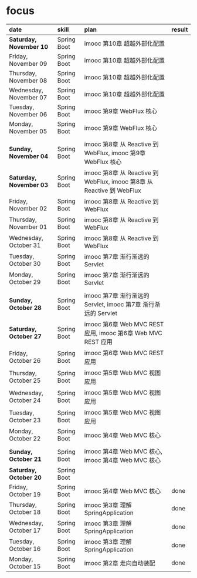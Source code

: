 # focus

| date | skill | plan | result |
| :--- | :--- | :--- | :--- |
| **Saturday, November 10** | Spring Boot | imooc 第10章 超越外部化配置 |
| Friday, November 09 | Spring Boot | imooc 第10章 超越外部化配置 |
| Thursday, November 08 | Spring Boot | imooc 第10章 超越外部化配置 |
| Wednesday, November 07 | Spring Boot | imooc 第10章 超越外部化配置 |
| Tuesday, November 06 | Spring Boot | imooc 第9章 WebFlux 核心 |
| Monday, November 05 | Spring Boot | imooc 第9章 WebFlux 核心 |
|  |  |  |
| **Sunday, November 04** | Spring Boot | imooc 第8章 从 Reactive 到 WebFlux, imooc 第9章 WebFlux 核心 |
| **Saturday, November 03** | Spring Boot | imooc 第8章 从 Reactive 到 WebFlux, imooc 第8章 从 Reactive 到 WebFlux |
| Friday, November 02 | Spring Boot | imooc 第8章 从 Reactive 到 WebFlux |
| Thursday, November 01 | Spring Boot | imooc 第8章 从 Reactive 到 WebFlux |
| Wednesday, October 31 | Spring Boot | imooc 第8章 从 Reactive 到 WebFlux |
| Tuesday, October 30 | Spring Boot | imooc 第7章 渐行渐远的 Servlet |
| Monday, October 29 | Spring Boot | imooc 第7章 渐行渐远的 Servlet |
|  |  |  |
| **Sunday, October 28** | Spring Boot | imooc 第7章 渐行渐远的 Servlet, imooc 第7章 渐行渐远的 Servlet |
| **Saturday, October 27** | Spring Boot | imooc 第6章 Web MVC REST 应用, imooc 第6章 Web MVC REST 应用 |
| Friday, October 26 | Spring Boot | imooc 第6章 Web MVC REST 应用 |
| Thursday, October 25 | Spring Boot | imooc 第5章 Web MVC 视图应用 |
| Wednesday, October 24 | Spring Boot | imooc 第5章 Web MVC 视图应用 |
| Tuesday, October 23 | Spring Boot | imooc 第5章 Web MVC 视图应用 |
| Monday, October 22 | Spring Boot | imooc 第4章 Web MVC 核心 |
|  |  |  |
| **Sunday, October 21** | Spring Boot | imooc 第4章 Web MVC 核心, imooc 第4章 Web MVC 核心 |
| **Saturday, October 20** | Spring Boot | | |
| Friday, October 19 | Spring Boot | imooc 第4章 Web MVC 核心 | done |
| Thursday, October 18 | Spring Boot | imooc 第3章 理解 SpringApplication | done |
| Wednesday, October 17 | Spring Boot | imooc 第3章 理解 SpringApplication | done |
| Tuesday, October 16 | Spring Boot | imooc 第3章 理解 SpringApplication | done |
| Monday, October 15 | Spring Boot | imooc 第2章 走向自动装配 | done |
